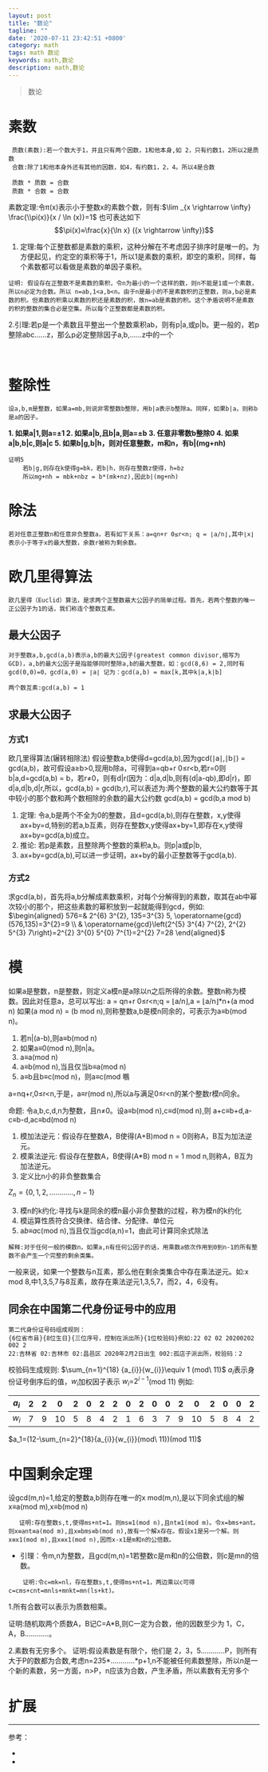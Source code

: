 ```yaml
---
layout: post
title: "数论"
tagline: ""
date: '2020-07-11 23:42:51 +0800'
category: math
tags: math 数论
keywords: math,数论
description: math,数论
---
```

> 数论

# 素数
     质数(素数):若一个数大于1，并且只有两个因数，1和他本身,如 2，只有约数1，2所以2是质数
     合数:除了1和他本身外还有其他的因数，如4，有约数1，2，4。所以4是合数
     
     质数 * 质数 = 合数
     质数 * 合数 = 合数

素数定理:令π(x)表示小于整数x的素数个数，则有:$\lim _{x \rightarrow \infty} \frac{\\pi(x)}{x / \ln (x)}=1$
也可表达如下
$$\pi(x)≈\frac{x}{\ln x} ({x \rightarrow \infty})$$
1. 定理:每个正整数都是素数的乘积，这种分解在不考虑因子排序时是唯一的。为方便起见，约定空的乘积等于1，所以1是素数的乘积，即空的乘积，同样，每个素数都可以看做是素数的单因子乘积。
```
证明: 假设存在正整数不是素数的乘积，令n为最小的一个这样的数，则n不能是1或一个素数，所以n必定为合数。所以 n=ab,1<a,b<n。由于n是最小的不是素数积的正整数，则a,b必是素数的积。但素数的积乘以素数的积还是素数的积，故n=ab是素数的积。这个矛盾说明不是素数的积的整数的集合必是空集。所以每个正整数都是素数的积。
```
2.引理:若p是一个素数且平整出一个整数乘积ab，则有p|a,或p|b。更一般的，若p整除abc……z，那么p必定整除因子a,b,……z中的一个


​     


# 整除性
	设a,b,m是整数，如果a=mb,则说非零整数b整除，用b|a表示b整除a。同样，如果b|a，则称b是a的因子。
**1. 如果a|1,则a=±1
2. 如果a|b,且b|a,则a=±b
3. 任意非零数b整除0
4. 如果a|b,b|c,则a|c
5. 如果b|g,b|h，则对任意整数，m和n，有b|(mg+nh)**
```
证明5
    若b|g,则存在k使得g=bk，若b|h，则存在整数z使得，h=bz
    所以mg+nh = mbk+nbz = b*(mk+nz),因此b|(mg+nh)
```
# 除法
    若对任意正整数n和任意非负整数a，若有如下关系：a=qn+r 0≤r<n; q = ⌊a/n⌋,其中⌊x⌋表示小于等于x的最大整数，余数r被称为剩余数。
# 欧几里得算法
    欧几里得（Euclid）算法，是求两个正整数最大公因子的简单过程。首先，若两个整数的唯一正公因子为1的话，我们称连个整数互素。
## 最大公因子
    对于整数a,b,gcd(a,b)表示a,b的最大公因子(greatest common divisor,缩写为 GCD)，a,b的最大公因子是指能够同时整除a,b的最大整数，如：gcd(8,6) = 2,同时有gcd(0,0)=0，gcd(a,0) = ∣a∣ 记为：gcd(a,b) = max[k,其中k|a,k|b]
    
    两个数互素:gcd(a,b) = 1

## 求最大公因子
### 方式1
欧几里得算法(辗转相除法) 假设整数a,b使得d=gcd(a,b),因为gcd(∣a∣,∣b∣) = gcd(a,b)，故可假设a≥b>0,现用b除a，可得到a=qb+r 0≤r<b,若r=0则 b|a,d=gcd(a,b) = b，若r≠0，则有d|r(因为：d|a,d|b,则有(d|a-qb),即d|r)，即d|a,d|b,d|r,所以，gcd(a,b) = gcd(b,r),可以表述为:两个整数的最大公约数等于其中较小的那个数和两个数相除的余数的最大公约数
                          gcd(a,b) = gcd(b,a mod b)
                       
1. 定理: 令a,b是两个不全为0的整数，且d=gcd(a,b),则存在整数，x,y使得ax+by=d,特别的若a,b互素，则存在整数x,y使得ax+by=1,即存在x,y使得ax+by=gcd(a,b)成立。
2. 推论: 若p是素数，且整除两个整数的乘积a,b。则p|a或p|b,
3. ax+by=gcd(a,b),可以进一步证明，ax+by的最小正整数等于gcd(a,b).

### 方式2 
求gcd(a,b)，首先将a,b分解成素数乘积，对每个分解得到的素数，取其在ab中幂次较小的那个，把这些素数的幂积放到一起就能得到gcd，例如:
$\begin{aligned} 576=& 2^{6} 3^{2}, 135=3^{3} 5, \operatorname{gcd}(576,135)=3^{2}=9 \\ & \operatorname{gcd}\left(2^{5} 3^{4} 7^{2}, 2^{2} 5^{3} 7\right)=2^{2} 3^{0} 5^{0} 7^{1}=2^{2} 7=28 \end{aligned}$
# 模
如果a是整数，n是整数，则定义a模n是a除以n之后所得的余数。整数n称为模数。因此对任意a，总可以写出:
    a = qn+r 0≤r<n;q = ⌊a/n⌋,a = ⌊a/n⌋*n+(a mod n)
如果(a mod n) = (b mod n),则称整数a,b是模n同余的，可表示为a≡b(mod n)。
1. 若n|(a-b),则a≡b(mod n)
1. 如果a≡0(mod n),则n|a。
2. a≡a(mod n)
3. a≡b(mod n),当且仅当b≡a(mod n)
4. a≡b且b≡c(mod n)，则a≡c(mod 䳟

a=nq+r,0≤r<n,于是，a≡r(mod n),所以a与满足0≤r<n的某个整数r模n同余。

命题: 令a,b,c,d,n为整数，且n≠0。设a≡b(mod n),c≡d(mod n),则
a+c≡b+d,a-c≡b-d,ac≡bd(mod n)

1. 模加法逆元：假设存在整数A，B使得(A+B)mod n = 0则称A，B互为加法逆元。
2. 模乘法逆元: 假设存在整数A，B使得(A*B) mod n = 1 mod n,则称A，B互为加法逆元。
3. 定义比n小的非负整数集合

$Z_{n} =\{0,1,2,…………,n-1\}$

3. 模n的k约化:寻找与k是同余的模n最小非负整数的过程，称为模n的k约化
4. 模运算性质符合交换律、结合律、分配律、单位元
5. a*b≡a*c(mod n),当且仅当gcd(a,n)=1，由此可计算同余式除法
```
解释:对于任何一般的模数n，如果a,n有任何公因子的话，用乘数a依次作用到0到n-1的所有整数不会产生一个完整的剩余类集。
```
一般来说，如果一个整数与n互素，那么他在剩余类集合中存在乘法逆元。如:x mod 8,中1,3,5,7与8互素，故存在乘法逆元1,3,5,7，而2，4，6没有。

## 同余在中国第二代身份证号中的应用
    第二代身份证号码组成规则：
    {6位省市县}{8位生日}{三位序号，控制在派出所}{1位校验码}例如:22 02 02 20200202 002 2
    22:吉林省 02:吉林市 02:昌邑区 2020年2月2日出生 002:孤店子派出所，校验码：2
  校验码生成规则: 
  $\sum_{n=1}^{18} {a_{i}}{w_{i}}\equiv 1 (mod\ 11)$
  $a_i$表示身份证号倒序后的值，$w_i$加权因子表示 $w_i$=$2^{i-1}$(mod 11)
 例如:


| $a_i$ | 2 | 2 | 0 | 2 | 0 | 2 | 2 | 0 | 2 | 0 | 0 | 2 | 0 | 2 | 0 | 0 | 2 | 2 |
| --- | --- | --- | --- | --- | --- | --- | --- | --- | --- | --- | --- | --- | --- | --- | --- | --- | --- | --- |
| $w_i$ | 7 | 9 | 10 | 5 | 8 | 4 | 2 | 1 | 6 | 3 | 7 | 9 | 10 | 5 | 8 | 4|2 |1 |

$a_1=(12-\sum_{n=2}^{18}{a_{i}}{w_{i}}(mod\ 11))(mod 11)$

# 中国剩余定理
设gcd(m,n)=1,给定的整数a,b则存在唯一的x mod(m,n),是以下同余式组的解 x≡a(mod m),x≡b(mod n)
```
   证明:存在整数s,t,使得ms+nt=1。则ms≡1(mod n),且nt≡1(mod m)。令x=bms+ant。则x≡ant≡a(mod m),且x≡bms≡b(mod n),故有一个解x存在。假设x1是另一个解。则x≡x1(mod m),且x≡x1(mod n),因而x-x1是m和n的公倍数。
```

* 引理：令m,n为整数，且gcd(m,n)=1若整数c是m和n的公倍数，则c是mn的倍数。
```
    证明:令c=mk=nl，存在整数s,t,使得ms+nt=1，两边乘以c可得c=cms+cnt=mnls+mnkt=mn(ls+kt)。
```

1.所有合数可以表示为质数相乘。

证明:随机取两个质数A，B记C=A*B,则C一定为合数，他的因数至少为 1，C，A，B…………。

2.素数有无穷多个。
证明:假设素数是有限个，他们是 2，3，5…………P，则所有大于P的数都为合数,考虑n=2*3*5*…………*p+1,n不能被任何素数整除，所以n是一个新的素数，另一方面，n>P，n应该为合数，产生矛盾，所以素数有无穷多个

# 扩展

---
参考：
- []()
- []()

